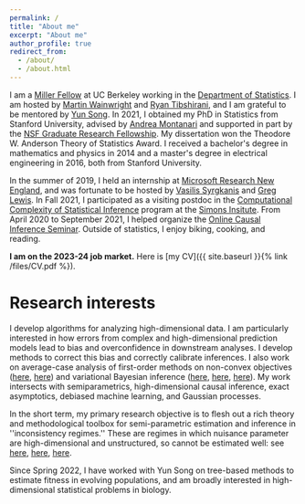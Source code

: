 ```yaml
---
permalink: /
title: "About me"
excerpt: "About me"
author_profile: true
redirect_from:
  - /about/
  - /about.html
---
```


I am a [Miller Fellow](https://miller.berkeley.edu/) at UC Berkeley working in the [Department of Statistics](https://statistics.berkeley.edu/). I am hosted by [Martin Wainwright](https://computing.mit.edu/martin-wainwright/) and [Ryan Tibshirani](https://www.stat.berkeley.edu/~ryantibs/), and I am grateful to be mentored by [Yun Song](http://people.eecs.berkeley.edu/~yss/). In 2021, I obtained my PhD in Statistics from Stanford University, advised by [Andrea Montanari](http://web.stanford.edu/~montanar/) and supported in part by the [NSF Graduate Research Fellowship](https://www.nsfgrfp.org/). My dissertation won the Theodore W. Anderson Theory of Statistics Award. I received a bachelor's degree in mathematics and physics in 2014 and a master's degree in electrical engineering in 2016, both from Stanford University.

In the summer of 2019, I held an internship at [Microsoft Research New England](https://www.microsoft.com/en-us/research/lab/microsoft-research-new-england/), and was fortunate to be hosted by [Vasilis Syrgkanis](https://vsyrgkanis.com/) and [Greg Lewis](https://www.gregmlewis.com/). In Fall 2021, I participated as a visiting postdoc in the [Computational Complexity of Statistical Inference](https://simons.berkeley.edu/programs/computational-complexity-statistical-inference) program at the [Simons Insitute](https://simons.berkeley.edu/homepage). From April 2020 to September 2021, I helped organize the [Online Causal Inference Seminar](https://sites.google.com/view/ocis/). Outside of statistics, I enjoy biking, cooking, and reading.

**I am on the 2023-24 job market.** Here is [my CV]({{ site.baseurl }}{% link /files/CV.pdf %}).

# Research interests

I develop algorithms for analyzing high-dimensional data. I am particularly interested in how errors from complex and high-dimensional prediction models lead to bias and overconfidence in downstream analyses. I develop methods to correct this bias and correctly calibrate inferences. I also work on average-case analysis of first-order methods on non-convex objectives ([here](https://proceedings.mlr.press/v125/celentano20a), [here](https://arxiv.org/abs/2112.07572)) and variational Bayesian inference ([here](https://projecteuclid.org/journals/annals-of-statistics/volume-51/issue-2/Local-convexity-of-the-TAP-free-energy-and-AMP-convergence/10.1214/23-AOS2257.short), [here](https://arxiv.org/abs/2208.09550), [here](https://drive.google.com/file/d/1ceYx2EqRLh4fFzqZQew7lSN8U0BoTo7c/view?usp=drive_link)). My work intersects with semiparametrics, high-dimensional causal inference, exact asymptotics, debiased machine learning, and Gaussian processes. 

In the short term, my primary research objective is to flesh out a rich theory and methodological toolbox for semi-parametric estimation and inference in ''inconsistency regimes.'' These are regimes in which nuisance parameter are high-dimensional and unstructured, so cannot be estimated well: see [here](https://arxiv.org/abs/2309.01362), [here](https://arxiv.org/abs/2107.14172), [here](https://arxiv.org/abs/2007.13716).

Since Spring 2022, I have worked with Yun Song on tree-based methods to estimate fitness in evolving populations, and am broadly interested in high-dimensional statistical problems in biology.



